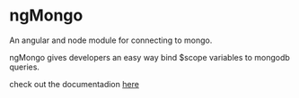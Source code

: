 ngMongo
=======

An angular and node module for connecting to mongo.

ngMongo gives developers an easy way bind $scope variables to mongodb queries.

check out the documentadion [here](docs/)
